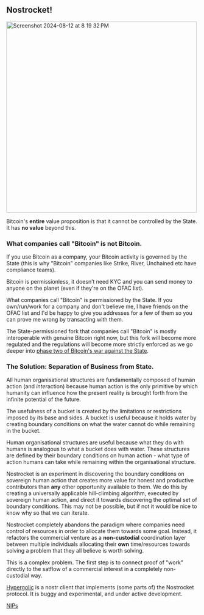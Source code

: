 ## Nostrocket!
<img width="500" alt="Screenshot 2024-08-12 at 8 19 32 PM" src="https://github.com/user-attachments/assets/272dd749-cd22-4cce-a4b3-506b3a5d3e35">

Bitcoin's **entire** value proposition is that it cannot be controlled by the State. It has **no value** beyond this.

### What companies call "Bitcoin" is **not** Bitcoin. 

If you use Bitcoin as a company, your Bitcoin activity is governed by the State (this is why "Bitcoin" companies like Strike, River, Unchained etc have compliance teams).

Bitcoin is permissionless, it doesn’t need KYC and you can send money to anyone on the planet (even if they're on the OFAC list). 

What companies call "Bitcoin" is permissioned by the State. If you own/run/work for a company and don't believe me, I have friends on the OFAC list and I'd be happy to give you addresses for a few of them so you can prove me wrong by transacting with them.    

The State-permissioned fork that companies call "Bitcoin" is mostly interoperable with genuine Bitcoin right now, but this fork will become more regulated and the regulations will become more strictly enforced as we go deeper into [phase two of Bitcoin's war against the State](https://www.youtube.com/watch?v=X_xgmVLyB94).

### The Solution: Separation of Business from State. 

All human organisational structures are fundamentally composed of human action (and *inter*action) because human action is the only primitive by which humanity can influence how the present reality is brought forth from the infinite potential of the future.

The usefulness of a bucket is created by the limitations or restrictions imposed by its base and sides. A bucket is useful because it holds water by creating boundary conditions on what the water cannot do while remaining in the bucket.

Human organisational structures are useful because what they do with humans is analogous to what a bucket does with water. These structures are defined by their boundary conditions on human action - what type of action humans can take while remaining within the organisational structure.

Nostrocket is an experiment in discovering the boundary conditions on sovereign human action that creates more value for honest and productive contributors than **any** other opportunity available to them. We do this by creating a universally applicable hill-climbing algorithm, executed by sovereign human action, and direct it towards discovering the optimal set of boundary conditions. This may not be possible, but if not it would be nice to know why so that we can iterate. 

Nostrocket completely abandons the paradigm where companies need control of resources in order to allocate them towards some goal. Instead, it refactors the commercial venture as a **non-custodial** coordination layer between multiple individuals allocating their **own** time/resources towards solving a problem that they all believe is worth solving.

This is a complex problem. The first step is to connect proof of "work" directly to the satflow of a commercial interest in a completely non-custodial way.

[Hypergolic](https://github.com/nostrocket/hypergolic) is a nostr client that implements (some parts of) the Nostrocket protocol. It is buggy and experimental, and under active development.

[NIPs](https://github.com/nostrocket/NIPS)  


